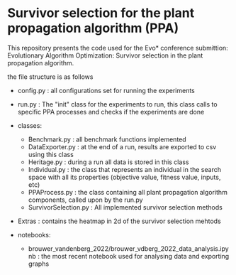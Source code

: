 # Survivor selection for the plant propagation algorithm (PPA)

This repository presents the code used for the Evo* conference submittion: Evolutionary Algorithm Optimization: Survivor selection in the plant propagation algorithm.

the file structure is as follows

- config.py : all configurations set for running the experiments
- run.py    : The "init" class for the experiments to run, this class calls to specific PPA processes and checks if the experiments are done

- classes:
    - Benchmark.py          : all benchmark functions implemented
    - DataExporter.py       : at the end of a run, results are exported to csv using this class
    - Heritage.py           : during a run all data is stored in this class
    - Individual.py         : the class that represents an individual in the search space with all its properties (objective value, fitness value, inputs, etc)
    - PPAProcess.py         : the class containing all plant propagation algorithm components, called upon by the run.py
    - SurvivorSelection.py  : All implemented survivor selection methods
- Extras : contains the heatmap in 2d of the survivor selection mehtods
- notebooks:
    - brouwer_vandenberg_2022/brouwer_vdberg_2022_data_analysis.ipynb : the most recent notebook used for analysing data and exporting graphs
